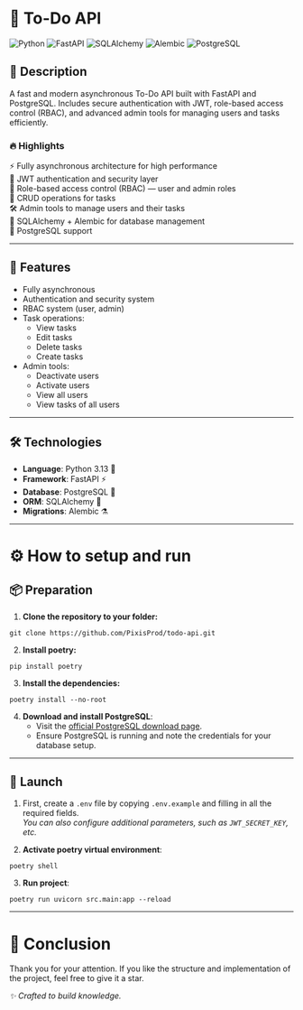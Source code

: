 # 📌 To-Do API
![Python](https://img.shields.io/badge/python-3.13-blue)
![FastAPI](https://img.shields.io/badge/FastAPI-⚡-blue)
![SQLAlchemy](https://img.shields.io/badge/SQLAlchemy-🧪-blue)
![Alembic](https://img.shields.io/badge/Alembic-⚗-blue)
![PostgreSQL](https://img.shields.io/badge/PostgreSQL-🐘-blue)


## 📖 Description
A fast and modern asynchronous To-Do API built with FastAPI and PostgreSQL.
Includes secure authentication with JWT, role-based access control (RBAC), and advanced admin tools for managing users and tasks efficiently.

### 🔥 Highlights
⚡ Fully asynchronous architecture for high performance  
🔐 JWT authentication and security layer  
🧩 Role-based access control (RBAC) — user and admin roles  
📝 CRUD operations for tasks  
🛠️ Admin tools to manage users and their tasks  
🧪 SQLAlchemy + Alembic for database management  
🐘 PostgreSQL support

---

## 🔧 Features
- Fully asynchronous
- Authentication and security system
- RBAC system (user, admin)
- Task operations:
  - View tasks
  - Edit tasks
  - Delete tasks
  - Create tasks
- Admin tools:
  - Deactivate users
  - Activate users
  - View all users
  - View tasks of all users

---

## 🛠 Technologies
- **Language**: Python 3.13 🐍
- **Framework**: FastAPI ⚡ 
- **Database**: PostgreSQL 🐘
- **ORM**: SQLAlchemy 🧪
- **Migrations**: Alembic ⚗

---

# ⚙ How to setup and run

## 📦 Preparation
1. **Clone the repository to your folder:**
```
git clone https://github.com/PixisProd/todo-api.git
```

2. **Install poetry:**
```
pip install poetry
```

3. **Install the dependencies:**
```
poetry install --no-root
```

4. **Download and install PostgreSQL**:
   - Visit the [official PostgreSQL download page](https://www.postgresql.org/download/).
   - Ensure PostgreSQL is running and note the credentials for your database setup.

---

## 🚀 Launch
1. First, create a `.env` file by copying `.env.example` and filling in all the required fields.  
*You can also configure additional parameters, such as `JWT_SECRET_KEY`, etc.*

2. **Activate poetry virtual environment**:
```
poetry shell
```

3. **Run project**:
```
poetry run uvicorn src.main:app --reload
```

---

# 🌌 Conclusion
Thank you for your attention. If you like the structure and implementation of the project, feel free to give it a star.  

_✨ Crafted to build knowledge._
